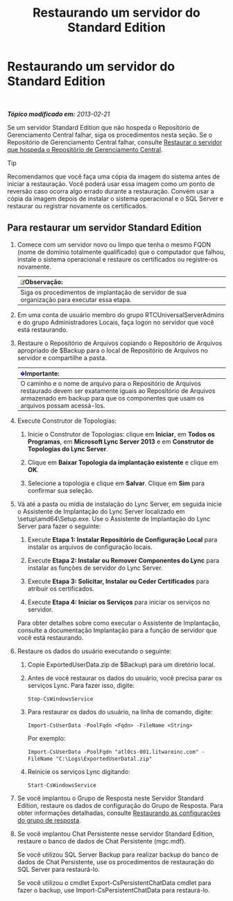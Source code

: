 ﻿---
title: Restaurando um servidor do Standard Edition
TOCTitle: Restaurando um servidor do Standard Edition
ms:assetid: d1845663-3138-4fd6-b3e7-337e294d40d8
ms:mtpsurl: https://technet.microsoft.com/pt-br/library/Hh202190(v=OCS.15)
ms:contentKeyID: 52057727
ms.date: 05/19/2016
mtps_version: v=OCS.15
ms.translationtype: HT
---

# Restaurando um servidor do Standard Edition

 

_**Tópico modificado em:** 2013-02-21_

Se um servidor Standard Edition que não hospeda o Repositório de Gerenciamento Central falhar, siga os procedimentos nesta seção. Se o Repositório de Gerenciamento Central falhar, consulte [Restaurar o servidor que hospeda o Repositório de Gerenciamento Central](lync-server-2013-restoring-the-server-hosting-the-central-management-store.md).


> [!TIP]
> Recomendamos que você faça uma cópia da imagem do sistema antes de iniciar a restauração. Você poderá usar essa imagem como um ponto de reversão caso ocorra algo errado durante a restauração. Convém usar a cópia da imagem depois de instalar o sistema operacional e o SQL Server e restaurar ou registrar novamente os certificados.



## Para restaurar um servidor Standard Edition

1.  Comece com um servidor novo ou limpo que tenha o mesmo FQDN (nome de domínio totalmente qualificado) que o computador que falhou, instale o sistema operacional e restaure os certificados ou registre-os novamente.
    
    <table>
    <thead>
    <tr class="header">
    <th><img src="images/Gg425756.note(OCS.15).gif" title="note" alt="note" />Observação:</th>
    </tr>
    </thead>
    <tbody>
    <tr class="odd">
    <td>Siga os procedimentos de implantação de servidor de sua organização para executar essa etapa.</td>
    </tr>
    </tbody>
    </table>


2.  Em uma conta de usuário membro do grupo RTCUniversalServerAdmins e do grupo Administradores Locais, faça logon no servidor que você está restaurando.

3.  Restaure o Repositório de Arquivos copiando o Repositório de Arquivos apropriado de $Backup para o local de Repositório de Arquivos no servidor e compartilhe a pasta.
    
    <table>
    <thead>
    <tr class="header">
    <th><img src="images/Gg425939.important(OCS.15).gif" title="important" alt="important" />Importante:</th>
    </tr>
    </thead>
    <tbody>
    <tr class="odd">
    <td>O caminho e o nome de arquivo para o Repositório de Arquivos restaurado devem ser exatamente iguais ao Repositório de Arquivos armazenado em backup para que os componentes que usam os arquivos possam acessá-los.</td>
    </tr>
    </tbody>
    </table>


4.  Execute Construtor de Topologias:
    
    1.  Inicie o Construtor de Topologias: clique em **Iniciar**, em **Todos os Programas**, em **Microsoft Lync Server 2013** e em **Construtor de Topologias do Lync Server**.
    
    2.  Clique em **Baixar Topologia da implantação existente** e clique em **OK**.
    
    3.  Selecione a topologia e clique em **Salvar**. Clique em **Sim** para confirmar sua seleção.

5.  Vá até a pasta ou mídia de instalação do Lync Server, em seguida inicie o Assistente de Implantação do Lync Server localizado em \\setup\\amd64\\Setup.exe. Use o Assistente de Implantação do Lync Server para fazer o seguinte:
    
    1.  Execute **Etapa 1: Instalar Repositório de Configuração Local** para instalar os arquivos de configuração locais.
    
    2.  Execute **Etapa 2: Instalar ou Remover Componentes do Lync** para instalar as funções de servidor do Lync Server.
    
    3.  Execute **Etapa 3: Solicitar, Instalar ou Ceder Certificados** para atribuir os certificados.
    
    4.  Execute **Etapa 4: Iniciar os Serviços** para iniciar os serviços no servidor.
    
    Para obter detalhes sobre como executar o Assistente de Implantação, consulte a documentação Implantação para a função de servidor que você está restaurando.

6.  Restaure os dados do usuário executando o seguinte:
    
    1.  Copie ExportedUserData.zip de $Backup\\ para um diretório local.
    
    2.  Antes de você restaurar os dados do usuário, você precisa parar os serviços Lync. Para fazer isso, digite:
        
            Stop-CsWindowsService
    
    3.  Para restaurar os dados do usuário, na linha de comando, digite:
        
            Import-CsUserData -PoolFqdn <Fqdn> -FileName <String>
        
        Por exemplo:
        
            Import-CsUserData -PoolFqdn "atl0cs-001.litwareinc.com" -FileName "C:\Logs\ExportedUserDatal.zip"
    
    4.  Reinicie os serviços Lync digitando:
        
            Start-CsWindowsService

7.  Se você implantou o Grupo de Resposta neste Servidor Standard Edition, restaure os dados de configuração do Grupo de Resposta. Para obter informações detalhadas, consulte [Restaurando as configurações do grupo de resposta](lync-server-2013-restoring-response-group-settings.md).

8.  Se você implantou Chat Persistente nesse servidor Standard Edition, restaure o banco de dados de Chat Persistente (mgc.mdf).
    
    Se você utilizou SQL Server Backup para realizar backup do banco de dados de Chat Persistente, use os procedimentos de restauração do SQL Server para restaurá-lo.
    
    Se você utilizou o cmdlet Export-CsPersistentChatData cmdlet para fazer o backup, use Import-CsPersistentChatData para restaurá-lo.


